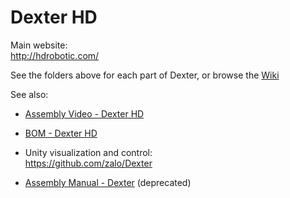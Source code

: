 # Dexter HD

Main website:<br>
http://hdrobotic.com/

See the folders above for each part of Dexter, or browse the [Wiki](https://github.com/HaddingtonDynamics/Dexter/wiki)

See also:
- [Assembly Video - Dexter HD](https://www.youtube.com/playlist?list=PLEJQ7hsad17fC2tqTDGNFI_LPk1kX2aE6)
- [BOM - Dexter HD](https://docs.google.com/spreadsheets/d/1tPxJF4zsaoBsXhz2b6sy5hTPxMfhjwwAfAAC_93CtzM/edit#gid=0)
- Unity visualization and control:<br>
https://github.com/zalo/Dexter

- [Assembly Manual - Dexter](https://drive.google.com/file/d/0B6PCkmO9RJLJOGxRMEpVTkE3alU/view) (deprecated)
